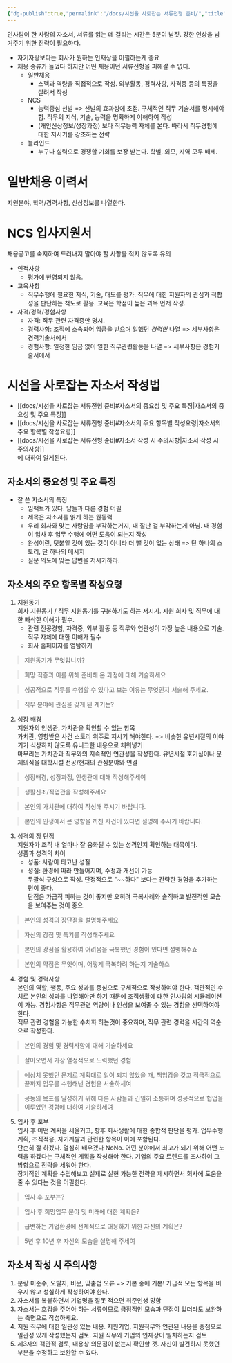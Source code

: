 ```yaml
---
{"dg-publish":true,"permalink":"/docs/시선을 사로잡는 서류전형 준비/","title":"시선을 사로잡는 서류전형 준비"}
---
```



인사팀이 한 사람의 자소서, 서류를 읽는 데 걸리는 시간은 5분여 남짓. 강한 인상을 남겨주기 위한 전략이 필요하다.
- 자기자랑보다는 회사가 원하는 인재상을 어필하는게 중요
- 채용 종류가 늘었다 하지만 어떤 채용이던 서류전형을 피해갈 수 없다.
	- 일반채용
		- 스펙과 역량을 직접적으로 작성. 외부활동, 경력사항, 자격증 등의 특징을 살려서 작성
	- NCS
		- 능력중심 선발 => 선발의 효과성에 초점. 구체적인 직무 기술서를 명시해야함. 직무의 지식, 기술, 능력을 명확하게 이해하여 작성
		- (개인신상정보/성장과정) 보다 직무능력 자체를 본다. 따라서 직무경험에 대한 저시기를 강조하는 전략
	- 블라인드
		- 누구나 실력으로 경쟁할 기회를 보장 받는다. 학벌, 외모, 지역 모두 배제. 

# 일반채용 이력서

지원분야, 학력/경력사항, 신상정보를 나열한다.

# NCS 입사지원서

채용공고를 숙지하여 드러내지 말아야 할 사항을 적지 않도록 유의
- 인적사항
	- 평가에 반영되지 않음.
- 교육사항
	- 직무수행에 필요한 지식, 기술, 태도를 평가. 직무에 대한 지원자의 관심과 적합성을 판단하는 척도로 활용. 교육은 학점이 높은 과목 먼저 작성.
- 자격/경력/경험사항
	- 자격: 직무 관련 자격증만 명시.
	- 경력사항: 조직에 소속되어 임금을 받으며 일했던 *경력만* 나열 => 세부사항은 경력기술서에서
	- 경험사항: 일정한 임금 없이 일한 직무관련활동을 나열 => 세부사항은 경험기술서에서

# 시선을 사로잡는 자소서 작성법

-  [[docs/시선을 사로잡는 서류전형 준비#자소서의 중요성 및 주요 특징\|자소서의 중요성 및 주요 특징]]
- [[docs/시선을 사로잡는 서류전형 준비#자소서의 주요 항목별 작성요령\|자소서의 주요 항목별 작성요령]]
- [[docs/시선을 사로잡는 서류전형 준비#자소서 작성 시 주의사항\|자소서 작성 시 주의사항]]  
에 대하여 알게된다.

## 자소서의 중요성 및 주요 특징

- 잘 쓴 자소서의 특징
	- 임팩트가 있다. 남들과 다른 경험 어필
	- 제목은 자소서를 읽게 하는 원동력
	- 우리 회사와 맞는 사람임을 부각하는거지, 내 잘난 걸 부각하는게 아님. 내 경험이 입사 후 업무 수행에 어떤 도움이 되는지 작성
	- 완성이란, 덧붙일 것이 있는 것이 아니라 더 뺄 것이 없는 상태 => 단 하나의 스토리, 단 하나의 메시지
	- 질문 의도에 맞는 답변을 저시기하라.

## 자소서의 주요 항목별 작성요령

1. 지원동기  
	회사 지원동기 / 직무 지원동기를 구분하기도 하는 저시기. 지원 회사 및 직무에 대한 빠삭한 이해가 필수. 
	- 관련 전공경험, 자격증, 외부 활동 등 직무와 연관성이 가장 높은 내용으로 기술. 직무 자체에 대한 이해가 필수
	- 회사 홈페이지를 염탐하기

> 지원동기가 무엇입니까?

> 희망 직종과 이를 위해 준비해 온 과정에 대해 기술하세요

> 성공적으로 직무를 수행할 수 있다고 보는 이유는 무엇인지 서술해 주세요.

> 직무 분야에 관심을 갖게 된 계기는?

2. 성장 배경  
	지원자의 인생관, 가치관을 확인할 수 있는 항목  
	가치관, 영향받은 사건 스토리 위주로 저시기 해야한다. => 비슷한 유년시절의 이야기가 식상하지 않도록 유니크한 내용으로 채워넣기  
	마무리는 가치관과 직무와의 지속적인 연관성을 작성한다. 유년시절 호기심이나 문제의식을 대학시절 전공/현재의 관심분야와 연결

> 성장배경, 성장과정, 인생관에 대해 작성해주세여

> 생활신조/직업관을 작성해주세요

> 본인의 가치관에 대하여 작성해 주시기 바랍니다.

> 본인의 인생에서 큰 영향을 끼친 사건이 있다면 설명해 주시기 바랍니다.

3. 성격의 장 단점  
	지원자가 조직 내 얼마나 잘 융화될 수 있는 성격인지 확인하는 대목이다.  
	성품과 성격의 차이
	- 성품: 사람이 타고난 성질
	- 성질: 환경에 따라 만들어지며, 수정과 개선이 가능  
	두괄식 구성으로 작성. 단정적으로 "\~~하다" 보다는 간략한 경험을 추가하는 편이 좋다.  
	단점은 가급적 피하는 것이 좋지만 오히려 극복사례와 솔직하고 발전적인 모습을 보여주는 것이 중요.

> 본인의 성격의 장단점을 설명해주세요

> 자신의 강점 및 특기를 작성해주세요

> 본인의 강점을 활용하여 어려움을 극복했던 경험이 있다면 설명해주쇼

> 본인의 약점은 무엇이며, 어떻게 극복하려 하는지 기술하쇼

4. 경험 및 경력사항  
	본인의 역할, 행동, 주요 성과를 중심으로 구체적으로 작성하여야 한다. 객관적인 수치로 본인의 성과를 나열해야만 하기 때문에 조직생활에 대한 인사팀의 시뮬레이션이 가능. 경험사항은 직무관련 역량이나 인성을 보여줄 수 있는 경험을 선택하여야 한다.  
	직무 관련 경험을 가능한 수치화 하는것이 중요하며, 직무 관련 경력을 시간의 역순으로 작성한다.

> 본인의 경험 및 경력사항에 대해 기술하세요

> 살아오면서 가장 열정적으로 노력했던 경험

> 예상치 못했던 문제로 계획대로 일이 되지 않았을 때, 책임감을 갖고 적극적으로 끝까지 업무를 수행해낸 경험을 서술하세여

> 공동의 목표를 달성하기 위해 다른 사람들과 긴밀히 소통하며 성공적으로 협업을 이루었던 경험에 대하여 기술하세여

5. 입사 후 포부  
	입사 후 어떤 계획을 세울거고, 향후 회사생활에 대한 종합적 판단을 평가. 업무수행 계획, 조직적응, 자기계발과 관련한 항목이 이에 포함된다.  
	단순히 잘 하겠다. 열심히 배우겠다 NoNo. 어떤 분야에서 최고가 되기 위해 어떤 노력을 하겠다는 구체적인 계획을 작성해야 한다. 기업의 주요 트렌드를 조사하여 그 방향으로 전략을 세워야 한다.  
	장기적인 계획을 수립해보고 실제로 실현 가능한 전략을 제시하면서 회사에 도움을 줄 수 있다는 것을 어필한다.

> 입사 후 포부는?

> 입사 후 희망업무 분야 및 미래에 대한 계획은?

> 급변하는 기업환경에 선제적으로 대응하기 위한 자신의 계획은?

> 5년 후 10년 후 자신의 모습을 설명해 주세여

## 자소서 작성 시 주의사항

1. 분량 미준수, 오탈자, 비문, 맞춤법 오류 => 기본 중에 기본! 가급적 모든 항목을 비우지 않고 성실하게 작성하여야 한다.
2. 자소서를 복붙하면서 기업명을 잘못 적으면 취준인생 망함
3. 자소서는 호감을 주어야 하는 서류이므로 긍정적인 모습과 단점이 있더라도 보완하는 측면으로 작성하세요. 
4. 지원 직무에 대한 일관성 있는 내용. 지원기업, 지원직무와 연관된 내용을 중점으로 일관성 있게 작성했는지 검토. 지원 직무와 기업의 인재상이 일치하는지 검토
5. 제3자의 객관적 검토, 내용상 의문점이 없는지 확인할 것. 자신이 발견하지 못했던 부분을 수정하고 보완할 수 있다.
